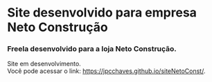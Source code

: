 # Site desenvolvido para empresa Neto Construção

### Freela desenvolvido para a loja Neto Construção.

Site em desenvolvimento.<br>Você pode acessar o link: https://jpcchaves.github.io/siteNetoConst/.
